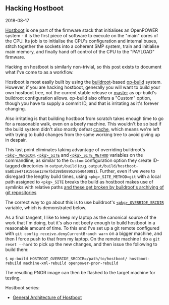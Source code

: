 ## Hacking Hostboot

2018-08-17

[Hostboot](https://github.com/open-power/hostboot) is one part of the firmware
stack that initialises an OpenPOWER system - it is the first piece of software
to execute on the "main" cores of the CPU. Its job is to initialise the
CPU's configuration and internal buses, stitch together the sockets into a
coherent SMP system, train and initialise main memory, and finally hand off
control of the CPU to the "PAYLOAD" firmware.

Hacking on hostboot is similarly non-trivial, so this post exists to document
what I've come to as a workflow.

Hostboot is most easily built by using the
[buildroot](https://buildroot.org/)-based
[op-build](https://github.com/open-power/op-build) system. However, if you
are hacking hostboot, generally you will want to build your own hostboot tree,
not the current stable release or
[master](https://github.com/open-power/hostboot/tree/master) as op-build's
buildroot configuration allows. op-build also offers a "Custom" option, though
you have to supply a commit ID, and that is irritating as it's forever
changing.

Also irritating is that building hostboot from scratch takes enough
time to go for a reasonable walk, even on a beefy machine. This wouldn't be so
bad if the build system didn't also mostly defeat
[ccache](https://ccache.samba.org/), which means we're left with trying to
build changes from the same working tree to avoid giving up in despair.

This last point eliminates taking advantage of overriding buildroot's
[`<pkg>_VERSION`](https://git.busybox.net/buildroot/tree/docs/manual/adding-packages-generic.txt?h=2018.05#n199),
[`<pkg>_SITE`](https://git.busybox.net/buildroot/tree/docs/manual/adding-packages-generic.txt?h=2018.05#n230)
and
[`<pkg>_SITE_METHOD`](https://git.busybox.net/buildroot/tree/docs/manual/adding-packages-generic.txt?h=2018.05#n270)
variables on the commandline, as similar to the `Custom` configuration option
they create ID-tagged directories in `output/build` (e.g.
`output/build/hostboot-8a8b2e4719156ae124e7bd198b089529b4040081`). Further, even
if we were to disregard the lengthy build times, using
`<pkg>_SITE_METHOD=git` with a local path assigned to `<pkg>_SITE`
breaks the build as hostboot makes use of symlinks with relative paths [and
these get broken by buildroot's archiving of git
repositories](https://patchwork.ozlabs.org/patch/957471/)

The correct way to go about this is to use buildroot's
[`<pkg>_OVERRIDE_SRCDIR`](https://buildroot.org/downloads/manual/manual.html#_using_buildroot_during_development)
variable, which is demonstrated below.

As a final tangent, I like to keep my laptop as the canonical source of the
work that I'm doing, but it's also not beefy enough to build hostboot in a
reasonable amount of time. To this end I've set up a git remote configured with
`git config receive.denyCurrentBranch warn` on a bigger machine, and then I
force push to that from my laptop.  On the remote machine I do a `git reset
--hard` to pick up the new changes, and then issue the following to build them:

```
$ op-build HOSTBOOT_OVERRIDE_SRCDIR=/path/to/hostboot/ hostboot-rebuild machine-xml-rebuild openpower-pnor-rebuild
```

The resulting PNOR image can then be flashed to the target machine for testing.

Hostboot series:

* [General Architecture of Hostboot](notes/2018/08/19/hostboot-architecture.md)
